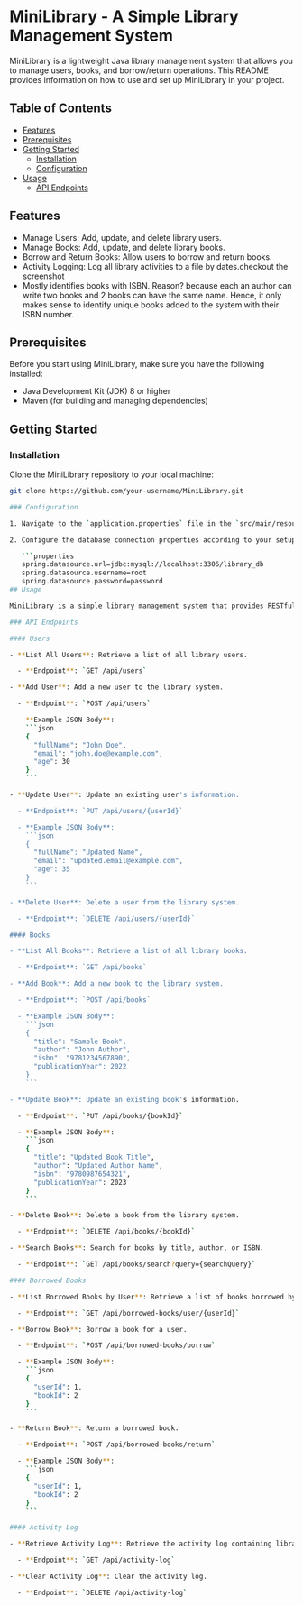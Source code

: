 # MiniLibrary - A Simple Library Management System

MiniLibrary is a lightweight Java library management system that allows you to manage users, books, and borrow/return operations. This README provides information on how to use and set up MiniLibrary in your project.

## Table of Contents

- [Features](#features)
- [Prerequisites](#prerequisites)
- [Getting Started](#getting-started)
  - [Installation](#installation)
  - [Configuration](#configuration)
- [Usage](#usage)
  - [API Endpoints](#api-endpoints)
  

## Features

- Manage Users: Add, update, and delete library users.
- Manage Books: Add, update, and delete library books.
- Borrow and Return Books: Allow users to borrow and return books.
- Activity Logging: Log all library activities to a file by dates.checkout the screenshot
- Mostly identifies books with ISBN. Reason? because each an author can write two books and 2 books can have the same name. Hence, it only makes sense to identify unique books added to the system with their ISBN number. 

## Prerequisites

Before you start using MiniLibrary, make sure you have the following installed:

- Java Development Kit (JDK) 8 or higher
- Maven (for building and managing dependencies)

## Getting Started

### Installation

Clone the MiniLibrary repository to your local machine:

```bash
git clone https://github.com/your-username/MiniLibrary.git

### Configuration

1. Navigate to the `application.properties` file in the `src/main/resources` directory.

2. Configure the database connection properties according to your setup:

   ```properties
   spring.datasource.url=jdbc:mysql://localhost:3306/library_db
   spring.datasource.username=root
   spring.datasource.password=password
## Usage

MiniLibrary is a simple library management system that provides RESTful APIs for managing users, books, borrowed books, and activity logs. You can interact with the library system using various API endpoints.

### API Endpoints

#### Users

- **List All Users**: Retrieve a list of all library users.

  - **Endpoint**: `GET /api/users`

- **Add User**: Add a new user to the library system.

  - **Endpoint**: `POST /api/users`

  - **Example JSON Body**:
    ```json
    {
      "fullName": "John Doe",
      "email": "john.doe@example.com",
      "age": 30
    }
    ```

- **Update User**: Update an existing user's information.

  - **Endpoint**: `PUT /api/users/{userId}`

  - **Example JSON Body**:
    ```json
    {
      "fullName": "Updated Name",
      "email": "updated.email@example.com",
      "age": 35
    }
    ```

- **Delete User**: Delete a user from the library system.

  - **Endpoint**: `DELETE /api/users/{userId}`

#### Books

- **List All Books**: Retrieve a list of all library books.

  - **Endpoint**: `GET /api/books`

- **Add Book**: Add a new book to the library system.

  - **Endpoint**: `POST /api/books`

  - **Example JSON Body**:
    ```json
    {
      "title": "Sample Book",
      "author": "John Author",
      "isbn": "9781234567890",
      "publicationYear": 2022
    }
    ```

- **Update Book**: Update an existing book's information.

  - **Endpoint**: `PUT /api/books/{bookId}`

  - **Example JSON Body**:
    ```json
    {
      "title": "Updated Book Title",
      "author": "Updated Author Name",
      "isbn": "9780987654321",
      "publicationYear": 2023
    }
    ```

- **Delete Book**: Delete a book from the library system.

  - **Endpoint**: `DELETE /api/books/{bookId}`

- **Search Books**: Search for books by title, author, or ISBN.

  - **Endpoint**: `GET /api/books/search?query={searchQuery}`

#### Borrowed Books

- **List Borrowed Books by User**: Retrieve a list of books borrowed by a specific user.

  - **Endpoint**: `GET /api/borrowed-books/user/{userId}`

- **Borrow Book**: Borrow a book for a user.

  - **Endpoint**: `POST /api/borrowed-books/borrow`

  - **Example JSON Body**:
    ```json
    {
      "userId": 1,
      "bookId": 2
    }
    ```

- **Return Book**: Return a borrowed book.

  - **Endpoint**: `POST /api/borrowed-books/return`

  - **Example JSON Body**:
    ```json
    {
      "userId": 1,
      "bookId": 2
    }
    ```

#### Activity Log

- **Retrieve Activity Log**: Retrieve the activity log containing library system events.

  - **Endpoint**: `GET /api/activity-log`

- **Clear Activity Log**: Clear the activity log.

  - **Endpoint**: `DELETE /api/activity-log`




